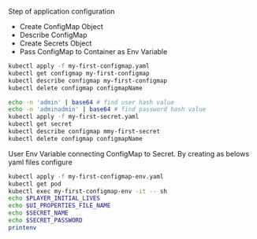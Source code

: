 Step of application configuration
- Create ConfigMap Object
- Describe ConfigMap
- Create Secrets Object
- Pass ConfigMap to Container as Env Variable

```bash
kubectl apply -f my-first-configmap.yaml
kubectl get configmap my-first-configmap
kubectl describe configmap my-first-configmap
kubectl delete configmap configmapName
```
```bash
echo -n 'admin' | base64 # find user hash value
echo -n 'adminadmin' | base64 # find password hash value
kubectl apply -f my-first-secret.yaml
kubectl get secret
kubectl describe configmap mmy-first-secret
kubectl delete configmap configmapName
```
User Env Variable connecting ConfigMap to Secret. By creating as belows yaml files configure
```bash
kubectl apply -f my-first-configmap-env.yaml
kubectl get pod
kubectl exec my-first-configmap-env -it -- sh
echo $PLAYER_INITIAL_LIVES
echo $UI_PROPERTIES_FILE_NAME
echo $SECRET_NAME
echo $SECRET_PASSWORD
printenv
```